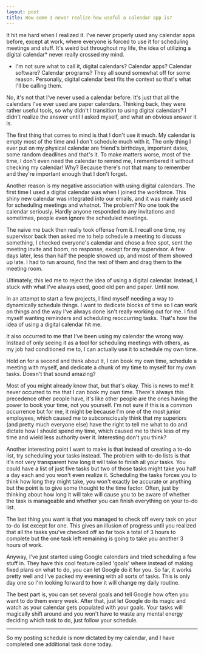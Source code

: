 ```yaml
---
layout: post
title: How come I never realize how useful a calendar app is?
---
```


It hit me hard when I realized it. I've never properly used any calendar apps before, except at work, where everyone is forced to use it for scheduling meetings and stuff. It's weird but throughout my life, the idea of utilizing a digital calendar* never really crossed my mind. 

* I'm not sure what to call it, digital calendars? Calendar apps? Calendar software? Calendar programs? They all sound somewhat off for some reason. Personally, digital calendar best fits the context so that's what I'll be calling them. 

No, it's not that I've never used a calendar before. It's just that all the calendars I've ever used are paper calendars. Thinking back, they were rather useful tools, so why didn't I transition to using digital calendars? I didn't realize the answer until I asked myself, and what an obvious answer it is.

The first thing that comes to mind is that I don't use it much. My calendar is empty most of the time and I don't schedule much with it. The only thing I ever put on my physical calendar are friend's birthdays, important dates, some random deadlines and that's it. To make matters worse, most of the time, I don't even need the calendar to remind me, I remembered it without checking my calendar! Why? Because there's not that many to remember and they're important enough that I don't forget.

Another reason is my negative association with using digital calendars. The first time I used a digital calendar was when I joined the workforce. This shiny new calendar was integrated into our emails, and it was mainly used for scheduling meetings and whatnot. The problem? No one took the calendar seriously. Hardly anyone responded to any invitations and sometimes, people even ignore the scheduled meetings. 

The naive me back then really took offense from it. I recall one time, my supervisor back then asked me to help schedule a meeting to discuss something, I checked everyone's calendar and chose a free spot, sent the meeting invite and boom, no response, except for my supervisor. A few days later, less than half the people showed up, and most of them showed up late. I had to run around, find the rest of them and drag them to the meeting room. 

Ultimately, this led me to reject the idea of using a digital calendar. Instead, I stuck with what I've always used, good old pen and paper. Until now. 

In an attempt to start a few projects, I find myself needing a way to dynamically schedule things. I want to dedicate blocks of time so I can work on things and the way I've always done isn't really working out for me. I find myself wanting reminders and scheduling reoccurring tasks. That's how the idea of using a digital calendar hit me.

It also occurred to me that I've been using my calendar the wrong way. Instead of only seeing it as a tool for scheduling meetings with others, as my job had conditioned me to, I can actually use it to schedule my own time. 

Hold on for a second and think about it, I can book my own time, schedule a meeting with myself, and dedicate a chunk of my time to myself for my own tasks. Doesn't that sound amazing? 

Most of you might already know that, but that's okay. This is news to me! It never occurred to me that I can book my own time. There's always this precedence other people have, it's like other people are the ones having the power to book your time, not you yourself. I'm not sure if this is a common occurrence but for me, it might be because I'm one of the most junior employees, which caused me to subconsciously think that my superiors (and pretty much everyone else) have the right to tell me what to do and dictate how I should spend my time, which caused me to think less of my time and wield less authority over it. Interesting don't you think?

Another interesting point I want to make is that instead of creating a to-do list, try scheduling your tasks instead. The problem with to-do lists is that it's not very transparent how long it will take to finish all your tasks. You could have a list of just five tasks but two of those tasks might take you half a day each and you won't even realize it. Scheduling the tasks forces you to think how long they might take, you won't exactly be accurate or anything but the point is to give some thought to the time factor. Often, just by thinking about how long it will take will cause you to be aware of whether the task is manageable and whether you can finish everything on your to-do list.

The last thing you want is that you managed to check off every task on your to-do list except for one. This gives an illusion of progress until you realized that all the tasks you've checked off so far took a total of 3 hours to complete but the one task left remaining is going to take you another 3 hours of work.

Anyway, I've just started using Google calendars and tried scheduling a few stuff in. They have this cool feature called 'goals' where instead of making fixed plans on what to do, you can let Google do it for you. So far, it works pretty well and I've packed my evening with all sorts of tasks. This is only day one so I'm looking forward to how it will change my daily routine. 

The best part is, you can set several goals and tell Google how often you want to do them every week. After that, just let Google do its magic and watch as your calendar gets populated with your goals. Your tasks will magically shift around and you won't have to waste any mental energy deciding which task to do, just follow your schedule. 

---
So my posting schedule is now dictated by my calendar, and I have completed one additional task done today. 